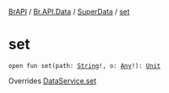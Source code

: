 [BrAPI](../../index.md) / [Br.API.Data](../index.md) / [SuperData](index.md) / [set](./set.md)

# set

`open fun set(path: `[`String`](https://kotlinlang.org/api/latest/jvm/stdlib/kotlin/-string/index.html)`!, o: `[`Any`](https://kotlinlang.org/api/latest/jvm/stdlib/kotlin/-any/index.html)`!): `[`Unit`](https://kotlinlang.org/api/latest/jvm/stdlib/kotlin/-unit/index.html)

Overrides [DataService.set](../-data-service/set.md)

